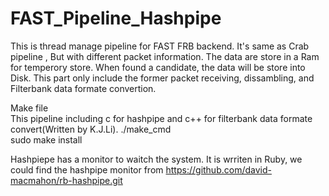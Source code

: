 # FAST_Pipeline_Hashpipe
This is thread manage pipeline for FAST FRB backend. 
It's same as Crab pipeline , But with different packet information.
The data are store in a Ram for temperory store. When found a candidate, the data will be store into Disk.
This part only include the former packet receiving, dissambling, and Filterbank data formate convertion.
  
Make file  
  This pipeline including c for hashpipe and c++ for filterbank data formate convert(Written by K.J.Li).
  ./make_cmd  
  sudo make install
  
Hashpiepe has a monitor to waitch the system. 
  It is wrriten in Ruby, we could find the hashpipe monitor from 
  https://github.com/david-macmahon/rb-hashpipe.git
  
 
